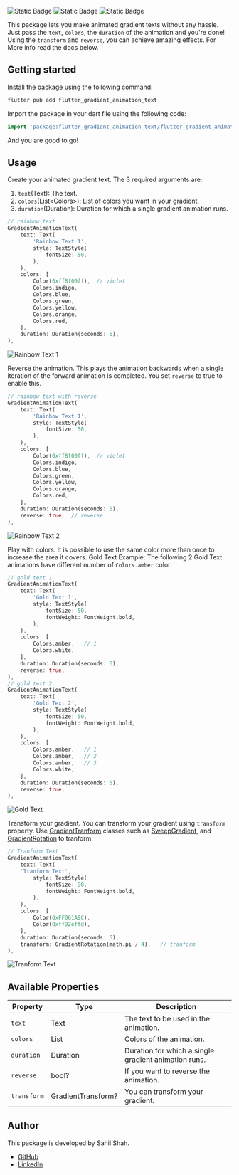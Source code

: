 <!--
This README describes the package. If you publish this package to pub.dev,
this README's contents appear on the landing page for your package.

For information about how to write a good package README, see the guide for
[writing package pages](https://dart.dev/guides/libraries/writing-package-pages).

For general information about developing packages, see the Dart guide for
[creating packages](https://dart.dev/guides/libraries/create-library-packages)
and the Flutter guide for
[developing packages and plugins](https://flutter.dev/developing-packages).
-->
![Static Badge](https://img.shields.io/badge/flutter__gradient__animation__text-v1.0.0-8a2b) ![Static Badge](https://img.shields.io/badge/nullsafety-3.0.0-00b7eb) ![Static Badge](https://img.shields.io/badge/platform-flutter-ff69b4.svg) 


This package lets you make animated gradient texts without any hassle. 
Just pass the ```text```, ```colors```, the ```duration``` of the animation and you're done!
Using the ```transform``` and ```reverse```, you can achieve amazing effects.
For More info read the docs below.

## Getting started

Install the package using the following command:
```bash
flutter pub add flutter_gradient_animation_text
```
Import the package in your dart file using the following code:
```dart
import 'package:flutter_gradient_animation_text/flutter_gradient_animation_text.dart';
```
And you are good to go!

## Usage

Create your animated gradient text.
The 3 required arguments are:
1. ```text```(Text): The text.
2. ```colors```(List\<Colors>): List of colors you want in your gradient.
3. ```duration```(Duration): Duration for which a single gradient animation runs.
```dart
// rainbow text
GradientAnimationText(
    text: Text(
        'Rainbow Text 1',
        style: TextStyle(
            fontSize: 50,
        ),
    ),
    colors: [
        Color(0xff8f00ff),  // violet
        Colors.indigo,
        Colors.blue,
        Colors.green,
        Colors.yellow,
        Colors.orange,
        Colors.red,
    ],
    duration: Duration(seconds: 5),
),
```
![Rainbow Text 1][rainbow-text-1]

Reverse the animation.
This plays the animation backwards when a single iteration of the forward animation is completed.
You set ```reverse``` to true to enable this.
```dart
// rainbow text with reverse
GradientAnimationText(
    text: Text(
        'Rainbow Text 1',
        style: TextStyle(
            fontSize: 50,
        ),
    ),
    colors: [
        Color(0xff8f00ff),  // violet
        Colors.indigo,
        Colors.blue,
        Colors.green,
        Colors.yellow,
        Colors.orange,
        Colors.red,
    ],
    duration: Duration(seconds: 5),
    reverse: true,  // reverse
),
```
![Rainbow Text 2][rainbow-text-2]

Play with colors.
It is possible to use the same color more than once to increase the area it covers.
Gold Text Example:
The following 2 Gold Text animations have different number of ```Colors.amber``` color.
```dart
// gold text 1
GradientAnimationText(
    text: Text(
        'Gold Text 1',
        style: TextStyle(
            fontSize: 50,
            fontWeight: FontWeight.bold,
        ),
    ),
    colors: [
        Colors.amber,   // 1
        Colors.white,
    ],
    duration: Duration(seconds: 5),
    reverse: true,
),
// gold text 2
GradientAnimationText(
    text: Text(
        'Gold Text 2',
        style: TextStyle(
            fontSize: 50,
            fontWeight: FontWeight.bold,
        ),
    ),
    colors: [
        Colors.amber,   // 1
        Colors.amber,   // 2
        Colors.amber,   // 3
        Colors.white,
    ],
    duration: Duration(seconds: 5),
    reverse: true,
),
```
![Gold Text][gold-text]

Transform your gradient.
You can transform your gradient using ```transform``` property.
Use [GradientTranform][gradient-transform] classes such as [SweepGradient][sweep-gradient], and [GradientRotation][gradient-rotation] to tranform.
```dart
// Tranform Text
GradientAnimationText(
    text: Text(
    'Tranform Text',
        style: TextStyle(
            fontSize: 90,
            fontWeight: FontWeight.bold,
        ),
    ),
    colors: [
        Color(0xFF061A9C),
        Color(0xff92effd),
    ],
    duration: Duration(seconds: 5),
    transform: GradientRotation(math.pi / 4),   // tranform
),
```
![Tranform Text][transform-text]

## Available Properties
| Property        	| Type               	| Description                                          	|
|-----------------	|--------------------	|------------------------------------------------------	|
| ```text```      	| Text               	| The text to be used in the animation.                	|
| ```colors```    	| List<Color>        	| Colors of the animation.                             	|
| ```duration```  	| Duration           	| Duration for which a single gradient animation runs. 	|
| ```reverse```   	| bool?              	| If you want to reverse the animation.                	|
| ```transform``` 	| GradientTransform? 	| You can transform your gradient.                     	|
## Author
This package is developed by Sahil Shah.

- [GitHub][github]
- [LinkedIn][linkedin]

[rainbow-text-1]: https://github.com/SahilDShaw/flutter-gradient-animation-text/raw/2ebd0eed8db6f220ce2eb628caca880f0594a201/images/rainbow-text-1.gif

[rainbow-text-2]: https://github.com/SahilDShaw/flutter-gradient-animation-text/raw/2ebd0eed8db6f220ce2eb628caca880f0594a201/images/rainbow-text-2.gif

[gold-text]: https://github.com/SahilDShaw/flutter-gradient-animation-text/raw/2ebd0eed8db6f220ce2eb628caca880f0594a201/images/gold-text.gif

[transform-text]: https://github.com/SahilDShaw/flutter-gradient-animation-text/raw/2ebd0eed8db6f220ce2eb628caca880f0594a201/images/transform-text.gif

[gradient-transform]: https://api.flutter.dev/flutter/painting/GradientTransform-class.html

[sweep-gradient]: https://api.flutter.dev/flutter/painting/SweepGradient-class.html

[gradient-rotation]: https://api.flutter.dev/flutter/painting/GradientRotation-class.html

[github]: https://github.com/SahilDShaw

[linkedin]: https://www.linkedin.com/in/sahil-shah-pro/
